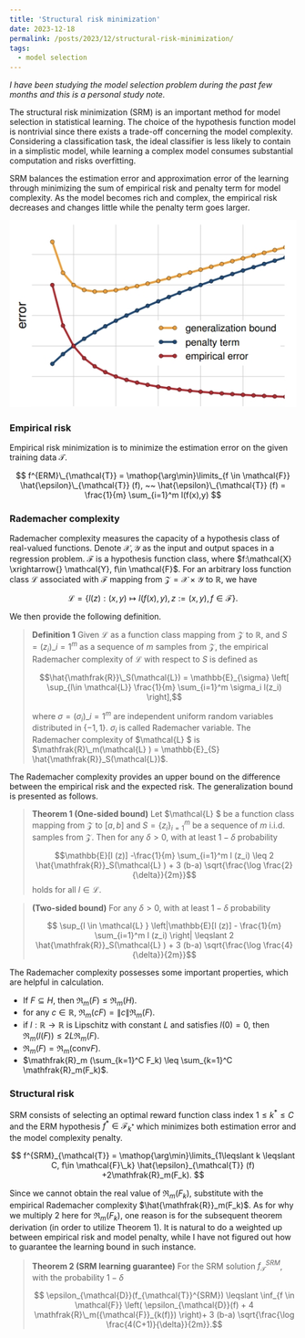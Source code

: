 ```yaml
---
title: 'Structural risk minimization'
date: 2023-12-18
permalink: /posts/2023/12/structural-risk-minimization/
tags:
  - model selection
---
```


*I have been studying the model selection problem during the past few months and this is a personal study note.* 

The structural risk minimization (SRM) is an important method for model selection in statistical learning. The choice of the hypothesis function model is nontrivial since there exists a trade-off concerning the model complexity. Considering a classification task, the ideal classifier is less likely to contain in a simplistic model, while learning a complex model consumes substantial computation and risks overfitting. 

SRM balances the estimation error and approximation error of the learning through minimizing the sum of empirical risk and penalty term for model complexity. As the model becomes rich and complex, the empirical risk decreases and changes little while the penalty term goes larger.

![srm-err](/images/srm-1.png "pic 1")

### Empirical risk
Empirical risk minimization is to minimize the estimation error on the given training data $\mathcal{T}$.

$$
f^{ERM}\_{\mathcal{T}} = \mathop{\arg\min}\limits_{f \in \mathcal{F}} \hat{\epsilon}\_{\mathcal{T}} (f), ~~ \hat{\epsilon}\_{\mathcal{T}} (f) =  \frac{1}{m} \sum_{i=1}^m l(f(x),y)
$$

### Rademacher complexity
Rademacher complexity  measures the capacity of a hypothesis class of real-valued functions. Denote $\mathcal{X}, \mathcal{Y}$ as the input and output spaces in a regression problem. $\mathcal{F}$ is a hypothesis function class, where $f:\mathcal{X} \xrightarrow{} \mathcal{Y}, f\in \mathcal{F}$. For an arbitrary loss function class $\mathcal{L}$ associated with $\mathcal{F}$ mapping from $\mathcal{Z} = \mathcal{X} \times \mathcal{Y}$ to $\mathbb{R}$, we have

$$
\mathcal{L}=\{l(z): (x,y) \mapsto l(f(x),y), z:=(x,y), f\in \mathcal{F}\}.
$$

We then provide the following definition.

>**Definition 1** Given $\mathcal{L}$ as a function class mapping from $\mathcal{Z}$ to $\mathbb{R}$, and $S=(z_i)\_{i=1}^m$ as a sequence of $m$ samples from $\mathcal{Z}$, the empirical Rademacher complexity of $\mathcal{L}$ with respect to $S$ is defined as
>
>$$\hat{\mathfrak{R}}\_S(\mathcal{L}) = \mathbb{E}_{\sigma} \left[ \sup_{l\in \mathcal{L}} \frac{1}{m} \sum_{i=1}^m \sigma_i l(z_i) \right],$$
>
>where $\sigma = (\sigma_i)\_{i=1}^m$ are independent uniform random variables distributed in $\{-1,1\}$. $\sigma_i$ is called Rademacher variable. The Rademacher complexity of $\mathcal{L} $ is
$\mathfrak{R}\_m(\mathcal{L} ) = \mathbb{E}_{S} \hat{\mathfrak{R}}_S(\mathcal{L})$.


The Rademacher complexity provides an upper bound on the difference between the empirical risk and the expected risk. The generalization bound is presented as follows.

> **Theorem 1 (One-sided bound)** Let $\mathcal{L} $ be a function class mapping from $\mathcal{Z}$ to $[a,b]$ and $S=\{z_i\}_{i=1}^m$ be a sequence of $m$ i.i.d. samples from $\mathcal{Z}$. Then for any $\delta>0$, with at least $1-\delta$ probability
> 
>$$\mathbb{E}[l (z)] -\frac{1}{m} \sum_{i=1}^m l (z_i) \leq  2 \hat{\mathfrak{R}}_S(\mathcal{L} ) + 3 (b-a) \sqrt{\frac{\log \frac{2}{\delta}}{2m}}$$
>holds for all $l \in \mathcal{L}$.

> **(Two-sided bound)** For any $\delta>0$, with at least $1-\delta$ probability
> 
> $$ \sup_{l \in \mathcal{L} } \left|\mathbb{E}[l (z)] - \frac{1}{m} \sum_{i=1}^m l (z_i) \right| \leqslant 2 \hat{\mathfrak{R}}_S(\mathcal{L} ) + 3 (b-a) \sqrt{\frac{\log \frac{4}{\delta}}{2m}}$$

The Rademacher complexity possesses some important properties, which are helpful in calculation.  
* If $F \subseteq H$, then $\mathfrak{R}_m(F) \leq \mathfrak{R}_m(H)$.
* for any $c\in \mathbb{R}$, $\mathfrak{R}_m(cF)=\|c\|\mathfrak{R}_m(F)$.
* if $l:\mathbb{R} \rightarrow \mathbb{R}$ is Lipschitz with constant $L$ and satisfies $l(0)=0$, then $\mathfrak{R}_m(l(F)) \leq 2L\mathfrak{R}_m(F)$.
* $\mathfrak{R}_m(F) = \mathfrak{R}_m(\mathrm{conv}F)$.
* $\mathfrak{R}_m (\sum_{k=1}^C F_k) \leq \sum_{k=1}^C \mathfrak{R}_m(F_k)$.

### Structural risk
SRM consists of selecting an optimal reward function class index $1 \leq k^* \leq C$ and the ERM hypothesis $f^* \in \mathcal{F}_{k^*}$ which minimizes both estimation error and the model complexity penalty.

$$
f^{SRM}_{\mathcal{T}} = \mathop{\arg\min}\limits_{1\leqslant k \leqslant C, f\in \mathcal{F}\_k} \hat{\epsilon}_{\mathcal{T}} (f) +2\mathfrak{R}_m(F_k). 
$$

Since we cannot obtain the real value of $\mathfrak{R}_m(F_k)$, substitute with the empirical Rademacher complexity $\hat{\mathfrak{R}}_m(F_k)$. As for why we multiply $2$ here for $\mathfrak{R}_m(F_k)$, one reason is for the subsequent theorem derivation (in order to utilize Theorem 1). It is natural to do a weighted up between empirical risk and model penalty, while I have not figured out how to guarantee the learning bound in such instance.
> **Theorem 2 (SRM learning guarantee)** For the SRM solution $f^{SRM}_{\mathcal{T}}$, with the probability $1-\delta$
> 
> $$ \epsilon_{\mathcal{D}}(f_{\mathcal{T}}^{SRM}) \leqslant \inf_{f \in \mathcal{F}} \left( \epsilon_{\mathcal{D}}(f) + 4 \mathfrak{R}\_m({\mathcal{F}}_{k(f)}) \right)+ 3 (b-a) \sqrt{\frac{\log \frac{4(C+1)}{\delta}}{2m}}.$$
